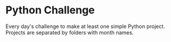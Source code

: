 # Python Challenge

Every day's challenge to make at least one simple Python project. <br>
Projects are separated by folders with month names.
